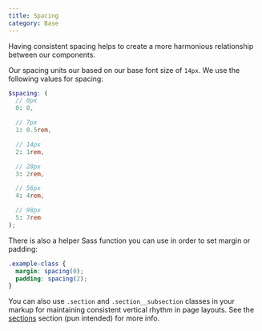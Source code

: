 ```yaml
---
title: Spacing
category: Base
---
```


Having consistent spacing helps to create a more harmonious relationship between our components.

Our spacing units our based on our base font size of `14px`.
We use the following values for spacing:

```scss
$spacing: (
  // 0px
  0: 0,

  // 7px
  1: 0.5rem,

  // 14px
  2: 1rem,

  // 28px
  3: 2rem,

  // 56px
  4: 4rem,

  // 98px
  5: 7rem
);
```

There is also a helper Sass function you can use in order to set margin or padding:

```scss
.example-class {
  margin: spacing(0);
  padding: spacing(2);
}
```

You can also use `.section` and `.section__subsection` classes in your markup for maintaining consistent vertical rhythm in page layouts. See the [sections](https://pup-underdogio.herokuapp.com/sections) section (pun intended) for more info.
